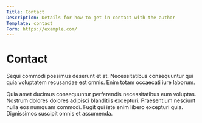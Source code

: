```yaml
---
Title: Contact
Description: Details for how to get in contact with the author
Template: contact
Form: https://example.com/
---
```

# Contact

Sequi commodi possimus deserunt et at. Necessitatibus consequuntur qui quia voluptatem recusandae est omnis. Enim totam occaecati iure laborum.

Quia amet ducimus consequuntur perferendis necessitatibus eum voluptas. Nostrum dolores dolores adipisci blanditiis excepturi. Praesentium nesciunt nulla eos numquam commodi. Fugit qui iste enim libero excepturi quia. Dignissimos suscipit omnis et assumenda.